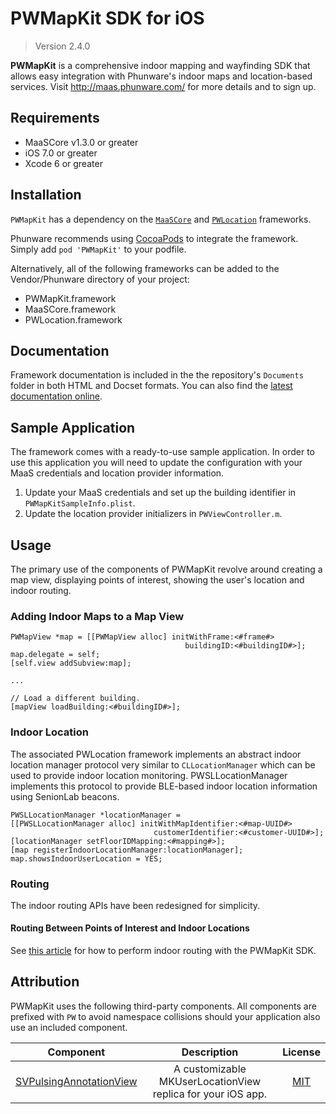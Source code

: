 PWMapKit SDK for iOS
====================

> Version 2.4.0

**PWMapKit** is a comprehensive indoor mapping and wayfinding SDK that allows easy integration with Phunware's indoor maps and location-based services.  Visit http://maas.phunware.com/ for more details and to sign up.


## Requirements

- MaaSCore v1.3.0 or greater
- iOS 7.0 or greater
- Xcode 6 or greater


## Installation

`PWMapKit` has a dependency on the [`MaaSCore`](https://github.com/phunware/maas-core-ios-sdk) and [`PWLocation`](https://github.com/phunware/maas-location-ios-sdk) frameworks.

Phunware recommends using [CocoaPods](http://www.cocoapods.org) to integrate the framework.  Simply add `pod 'PWMapKit'` to your podfile.

Alternatively, all of the following frameworks can be added to the Vendor/Phunware directory of your project:

- PWMapKit.framework
- MaaSCore.framework
- PWLocation.framework


## Documentation

Framework documentation is included in the the repository's `Documents` folder in both HTML and Docset formats. You can also find the [latest documentation online](http://phunware.github.io/maas-mapping-ios-sdk/).


## Sample Application

The framework comes with a ready-to-use sample application. In order to use this application you will need to update the configuration with your MaaS credentials and location provider information.

1. Update your MaaS credentials and set up the building identifier in `PWMapKitSampleInfo.plist`.
1. Update the location provider initializers in `PWViewController.m`.


## Usage

The primary use of the components of PWMapKit revolve around creating a map view, displaying points of interest, showing the user's location and indoor routing.


### Adding Indoor Maps to a Map View

```objc
PWMapView *map = [[PWMapView alloc] initWithFrame:<#frame#>
                                       buildingID:<#buildingID#>];
map.delegate = self;
[self.view addSubview:map];

...

// Load a different building.
[mapView loadBuilding:<#buildingID#>];
```


### Indoor Location

The associated PWLocation framework implements an abstract indoor location manager protocol very similar to `CLLocationManager` which can be used to provide indoor location monitoring. PWSLLocationManager implements this protocol to provide BLE-based indoor location information using SenionLab beacons.

```objc
PWSLLocationManager *locationManager =
[[PWSLLocationManager alloc] initWithMapIdentifier:<#map-UUID#>
                                customerIdentifier:<#customer-UUID#>];
[locationManager setFloorIDMapping:<#mapping#>];
[map registerIndoorLocationManager:locationManager];
map.showsIndoorUserLocation = YES;
```


### Routing

The indoor routing APIs have been redesigned for simplicity.


#### Routing Between Points of Interest and Indoor Locations

See [this article](https://developer.phunware.com/display/DD/Calculating+Directions) for how to perform indoor routing with the PWMapKit SDK.


## Attribution

PWMapKit uses the following third-party components. All components are prefixed with `PW` to avoid namespace collisions should your application also use an included component.

| Component | Description | License |
|:---------:|:-----------:|:-------:|
|[SVPulsingAnnotationView](https://github.com/samvermette/SVPulsingAnnotationView)|A customizable MKUserLocationView replica for your iOS app.|[MIT](https://github.com/samvermette/SVPulsingAnnotationView/blob/master/LICENSE.txt)|
